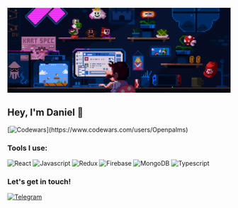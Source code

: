![Header](https://github.com/Openpalms/openpalms/blob/main/assets/68747470733a2f2f7265732e636c6f7564696e6172792e636f6d2f7375706572666f6c696f2f696d6167652f75706c6f61642f76313632303638393937392f363837343734373037333361326632663639326537303639366536393664363732653633366636643266366637323639363736393665363136.gif)

## Hey, I'm Daniel 👋

[![Codewars](https://www.codewars.com/users/Openpalms/badges/large/?viewBox="0,0,495,40")](https://www.codewars.com/users/Openpalms)

### Tools I use:

![React](https://img.shields.io/badge/React-blue?style=for-the-badge&logo=react)
![Javascript](https://img.shields.io/badge/Javascript-blue?style=for-the-badge&logo=javascript)
![Redux](https://img.shields.io/badge/Redux-blue?style=for-the-badge&logo=Redux)
![Firebase](https://img.shields.io/badge/Firebase-blue?style=for-the-badge&logo=Firebase)
![MongoDB](https://img.shields.io/badge/MongoDB-blue?style=for-the-badge&logo=MongoDB)
![Typescript](https://img.shields.io/badge/Typescript-black?style=for-the-badge&logo=Typescript)

### Let's get in touch!

[![Telegram](https://img.shields.io/badge/Telegram-black?style=for-the-badge&logo=Telegram)](https://t.me/ga104kin)


